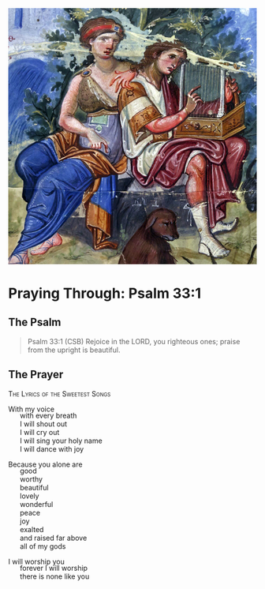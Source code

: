 <img class="intro-right" src="art-paris-psalter.jpg">

<style>
  li {list-style-type: none;}
  p + ul {
    margin-top: -18px;
}
</style>

# Praying Through: Psalm 33:1

## The Psalm

>Psalm 33:1 (CSB)   Rejoice in the LORD, you righteous ones; praise from the upright is beautiful.

## The Prayer

<div style="font-variant: small-caps;">
The Lyrics of the Sweetest Songs
</div>

With my voice
* with every breath
* I will shout out
* I will cry out
* I will sing your holy name
* I will dance with joy

Because you alone are
* good
* worthy
* beautiful
* lovely
* wonderful
* peace
* joy
* exalted
* and raised far above
* all of my gods

I will worship you
* forever I will worship
* there is none like you
